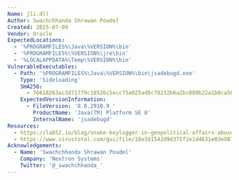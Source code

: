 ```yaml
---
Name: jli.dll
Author: Swachchhanda Shrawan Poudel
Created: 2025-07-09
Vendor: Oracle
ExpectedLocations:
  - '%PROGRAMFILES%\Java\%VERSION%\bin'
  - '%PROGRAMFILES%\%VERSION%\jre\bin'
  - '%LOCALAPPDATA%\Temp\%VERSION%\bin'
VulnerableExecutables:
  - Path: '%PROGRAMFILES%\Java\%VERSION%\bin\jsadebugd.exe'
    Type: 'Sideloading'
    SHA256:
      - 76618263ac3d71779c18526c5ecc75a025ad0c78212b6a2bc089b22a1b8ca567
    ExpectedVersionInformation:
      - FileVersion: '8.0.2910.9 '
        ProductName: 'Java(TM) Platform SE 8'
        InternalName: 'jsadebugd'
Resources:
  - https://lab52.io/blog/snake-keylogger-in-geopolitical-affairs-abuse-of-trusted-java-utilities-in-cybercrime-operations/
  - https://www.virustotal.com/gui/file/18e3d1542d9d375f2e1d4631e03e9874fca9a1655ee6d01121d0c94e138be174
Acknowledgements:
  - Name: 'Swachchhanda Shrawan Poudel'
    Company: 'Nextron Systems'
    Twitter: '@_swachchhanda_'
---
```


